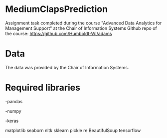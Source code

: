 # MediumClapsPrediction

Assignment task completed during the course "Advanced Data Analytics for Management Support" at the Chair of Information Systems
Github repo of the course: https://github.com/Humboldt-WI/adams

# Data
The data was provided by the Chair of Information Systems.

# Required libraries 
-pandas

-numpy

-keras

matplotlib
seaborn
nltk
sklearn
pickle
re
BeautifulSoup
tensorflow
